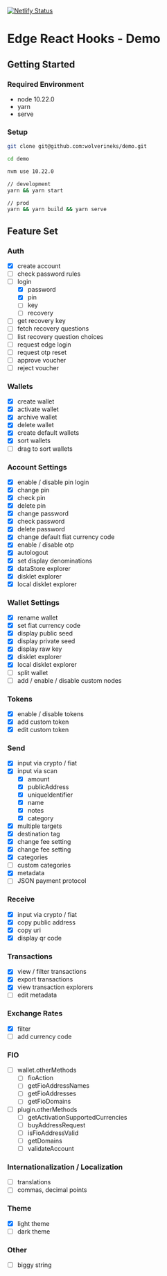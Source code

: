 [![Netlify Status](https://api.netlify.com/api/v1/badges/27e2676c-59a7-401e-85dd-aed19b33dacc/deploy-status)](https://app.netlify.com/sites/suspicious-yalow-4f0e30/deploys)

# Edge React Hooks - Demo

## Getting Started

### Required Environment

- node 10.22.0
- yarn
- serve

### Setup

```bash
git clone git@github.com:wolverineks/demo.git
```

```bash
cd demo
```

```bash
nvm use 10.22.0
```

```bash
// development
yarn && yarn start

// prod
yarn && yarn build && yarn serve
```

## Feature Set

### Auth

- [x] create account
- [ ] check password rules
- [ ] login
  - [x] password
  - [x] pin
  - [ ] key
  - [ ] recovery
- [ ] get recovery key
- [ ] fetch recovery questions
- [ ] list recovery question choices
- [ ] request edge login
- [ ] request otp reset
- [ ] approve voucher
- [ ] reject voucher

### Wallets

- [x] create wallet
- [x] activate wallet
- [x] archive wallet
- [x] delete wallet
- [x] create default wallets
- [x] sort wallets
- [ ] drag to sort wallets

### Account Settings

- [x] enable / disable pin login
- [x] change pin
- [x] check pin
- [x] delete pin
- [x] change password
- [x] check password
- [x] delete password
- [x] change default fiat currency code
- [x] enable / disable otp
- [x] autologout
- [x] set display denominations
- [x] dataStore explorer
- [x] disklet explorer
- [x] local disklet explorer

### Wallet Settings

- [x] rename wallet
- [x] set fiat currency code
- [x] display public seed
- [x] display private seed
- [x] display raw key
- [x] disklet explorer
- [x] local disklet explorer
- [ ] split wallet
- [ ] add / enable / disable custom nodes

### Tokens

- [x] enable / disable tokens
- [x] add custom token
- [x] edit custom token

### Send

- [x] input via crypto / fiat
- [x] input via scan
  - [x] amount
  - [x] publicAddress
  - [x] uniqueIdentifier
  - [x] name
  - [x] notes
  - [x] category
- [x] multiple targets
- [x] destination tag
- [x] change fee setting
- [x] change fee setting
- [x] categories
- [ ] custom categories
- [x] metadata
- [ ] JSON payment protocol

### Receive

- [x] input via crypto / fiat
- [x] copy public address
- [x] copy uri
- [x] display qr code

### Transactions

- [x] view / filter transactions
- [x] export transactions
- [x] view transaction explorers
- [ ] edit metadata

### Exchange Rates

- [x] filter
- [ ] add currency code

### FIO

- [ ] wallet.otherMethods
  - [ ] fioAction
  - [ ] getFioAddressNames
  - [ ] getFioAddresses
  - [ ] getFioDomains
- [ ] plugin.otherMethods
  - [ ] getActivationSupportedCurrencies
  - [ ] buyAddressRequest
  - [ ] isFioAddressValid
  - [ ] getDomains
  - [ ] validateAccount

### Internationalization / Localization

- [ ] translations
- [ ] commas, decimal points

### Theme

- [x] light theme
- [ ] dark theme

### Other

- [ ] biggy string
